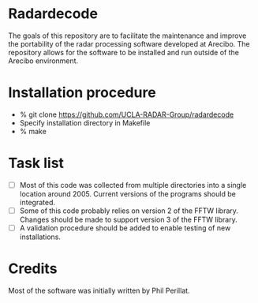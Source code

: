 # Radardecode

The goals of this repository are to facilitate the maintenance and improve the portability of the radar processing software developed at Arecibo.  The repository allows for the software to be installed and run outside of the Arecibo environment. 

# Installation procedure

- % git clone https://github.com/UCLA-RADAR-Group/radardecode
- Specify installation directory in Makefile
- % make 

# Task list

- [ ] Most of this code was collected from multiple directories into a single location around 2005.  Current versions of the programs should be integrated.
- [ ] Some of this code probably relies on version 2 of the FFTW library.  Changes should be made to support version 3 of the FFTW library.   
- [ ] A validation procedure should be added to enable testing of new installations.  

# Credits

Most of the software was initially written by Phil Perillat.  

